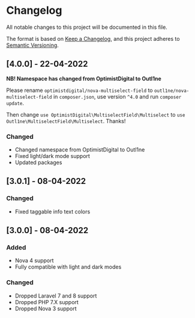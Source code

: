 # Changelog

All notable changes to this project will be documented in this file.

The format is based on [Keep a Changelog](https://keepachangelog.com/en/1.0.0/),
and this project adheres to [Semantic Versioning](https://semver.org/spec/v2.0.0.html).

## [4.0.0] - 22-04-2022

**NB! Namespace has changed from OptimistDigital to Outl1ne**

Please rename `optimistdigital/nova-multiselect-field` to `outl1ne/nova-multiselect-field` in `composer.json`, use version `^4.0` and run `composer update`.

Then change `use OptimistDigital\MultiselectField\Multiselect` to `use Outl1ne\MultiselectField\Multiselect`. Thanks!

### Changed

- Changed namespace from OptimistDigital to Outl1ne
- Fixed light/dark mode support
- Updated packages

## [3.0.1] - 08-04-2022

### Changed

- Fixed taggable info text colors

## [3.0.0] - 08-04-2022

### Added

- Nova 4 support
- Fully compatible with light and dark modes

### Changed

- Dropped Laravel 7 and 8 support
- Dropped PHP 7.X support
- Dropped Nova 3 support
